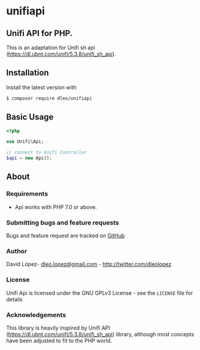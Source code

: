 # unifiapi
## Unifi API for PHP.
This is an adaptation for Unifi sh api (https://dl.ubnt.com/unifi/5.3.8/unifi_sh_api).

## Installation

Install the latest version with

```bash
$ composer require dleo/unifiapi
```

## Basic Usage

```php
<?php

use Unifi\Api;

// connect to Unifi Controller
$api = new Api();

```

## About

### Requirements

- Api works with PHP 7.0 or above.

### Submitting bugs and feature requests

Bugs and feature request are tracked on [GitHub](https://github.com/dleo/unifi/issues)

### Author

David López- <dleo.lopez@gmail.com> - <http://twitter.com/dleolopez>

### License

Unifi Api is licensed under the GNU GPLv3 License - see the `LICENSE` file for details

### Acknowledgements

This library is heavily inspired by Unifi API (https://dl.ubnt.com/unifi/5.3.8/unifi_sh_api)
library, although most concepts have been adjusted to fit to the PHP world.

